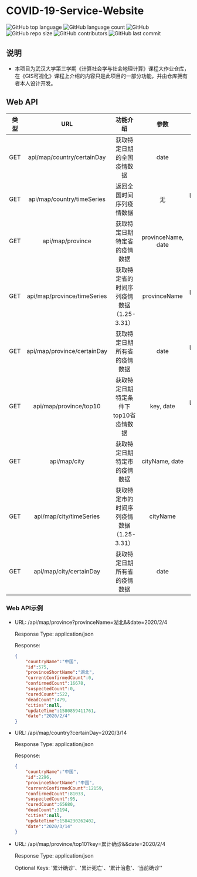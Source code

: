 # COVID-19-Service-Website

![GitHub top language](https://img.shields.io/github/languages/top/ashyseer/COVID-19-Service-Website?color=green) ![GitHub language count](https://img.shields.io/github/languages/count/ashyseer/COVID-19-Service-Website?color=orange)  ![GitHub](https://img.shields.io/github/license/ashyseer/COVID-19-Service-Website?color=blueviolet)  ![GitHub repo size](https://img.shields.io/github/repo-size/ashyseer/COVID-19-Service-Website)  ![GitHub contributors](https://img.shields.io/github/contributors/ashyseer/COVID-19-Service-Website)  ![GitHub last commit](https://img.shields.io/github/last-commit/ashyseer/COVID-19-Service-Website)

## 说明

- 本项目为武汉大学第三学期《计算社会学与社会地理计算》课程大作业仓库，在《GIS可视化》课程上介绍的内容只是此项目的一部分功能，并由仓库拥有者本人设计开发。

## Web API

| 类型 |             URL             |                 功能介绍                  |        参数        |         返回值          |
| :--: | :-------------------------: | :---------------------------------------: | :----------------: | :---------------------: |
| GET  | api/map/country/certainDay  |        获取特定日期的全国疫情数据         |        date        |    Province (Object)    |
| GET  | api/map/country/timeSeries  |         返回全国时间序列疫情数据          |         无         | List\<Province> (Array) |
| GET  |      api/map/province       |       获取特定日期特定省的疫情数据        | provinceName, date |    Province (Object)    |
| GET  | api/map/province/timeSeries | 获取特定省的时间序列疫情数据（1.25-3.31） |    provinceName    | List\<Province> (Array) |
| GET  | api/map/province/certainDay |       获取特定日期所有省的疫情数据        |        date        | List\<Province> (Array) |
| GET  |   api/map/province/top10    |   获取特定日期特定条件下top10省疫情数据   |     key, date      | List\<Province> (Array) |
| GET  |        api/map/city         |       获取特定日期特定市的疫情数据        |   cityName, date   |      City (Object)      |
| GET  |   api/map/city/timeSeries   | 获取特定市的时间序列疫情数据（1.25-3.31） |      cityName      |   List\<City> (Array)   |
| GET  |   api/map/city/certainDay   |       获取特定日期所有省的疫情数据        |        date        |   List\<City> (Array)   |

### Web API示例

- URL: /api/map/province?provinceName=湖北&&date=2020/2/4

  Response Type: application/json

  Response:

  ```json
  {
      "countryName":"中国",
      "id":575,
      "provinceShortName":"湖北",
      "currentConfirmedCount":0,
      "confirmedCount":16678,
      "suspectedCount":0,
      "curedCount":522,
      "deadCount":479,
      "cities":null,
      "updateTime":1580859411761,
      "date":"2020/2/4"
  }
  ```

- URL: /api/map/country?certainDay=2020/3/14

  Response Type: application/json

  Response:

  ```json
  {
      "countryName":"中国",
      "id":2296,
      "provinceShortName":"中国",
      "currentConfirmedCount":12159,
      "confirmedCount":81033,
      "suspectedCount":95,
      "curedCount":65680,
      "deadCount":3194,
      "cities":null,
      "updateTime":1584230262402,
      "date":"2020/3/14"
  }
  ```

- URL: /api/map/province/top10?key=累计确诊&&date=2020/2/4

  Response Type: application/json

  Optional Keys: '累计确诊'、'累计死亡'、'累计治愈'、‘当前确诊''

